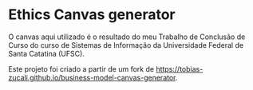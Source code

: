 # Ethics Canvas generator

O canvas aqui utilizado é o resultado do meu Trabalho de Conclusão de Curso do curso de Sistemas de Informação da Universidade Federal de Santa Catatina (UFSC).

Este projeto foi criado a partir de um fork de https://tobias-zucali.github.io/business-model-canvas-generator.


